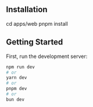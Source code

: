 ## Installation

cd apps/web
pnpm install

## Getting Started

First, run the development server:

```bash
npm run dev
# or
yarn dev
# or
pnpm dev
# or
bun dev
```
